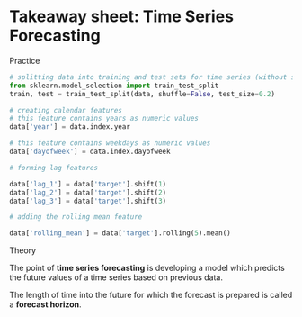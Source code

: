 # Takeaway sheet: Time Series Forecasting

Practice

```python
# splitting data into training and test sets for time series (without shuffling)
from sklearn.model_selection import train_test_split
train, test = train_test_split(data, shuffle=False, test_size=0.2)
```

```python
# creating calendar features
# this feature contains years as numeric values
data['year'] = data.index.year

# this feature contains weekdays as numeric values
data['dayofweek'] = data.index.dayofweek
```

```python
# forming lag features

data['lag_1'] = data['target'].shift(1)
data['lag_2'] = data['target'].shift(2)
data['lag_3'] = data['target'].shift(3)
```

```python
# adding the rolling mean feature

data['rolling_mean'] = data['target'].rolling(5).mean()
```

Theory

The point of **time series forecasting** is developing a model which predicts the future values of a time series based on previous data.

The length of time into the future for which the forecast is prepared is called a **forecast horizon**.